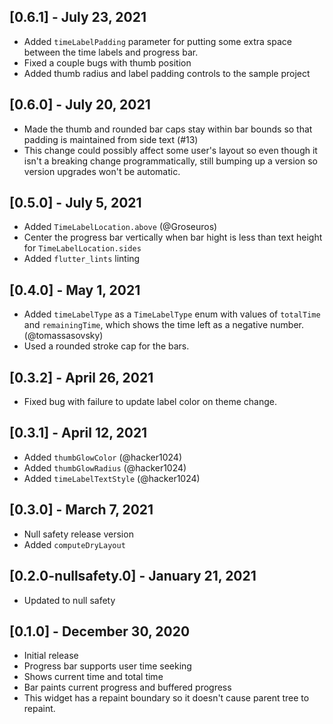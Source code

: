 ## [0.6.1] - July 23, 2021

* Added `timeLabelPadding` parameter for putting some extra space between the time labels and progress bar.
* Fixed a couple bugs with thumb position
* Added thumb radius and label padding controls to the sample project

## [0.6.0] - July 20, 2021

* Made the thumb and rounded bar caps stay within bar bounds so that padding is maintained from side text (#13)
* This change could possibly affect some user's layout so even though it isn't a breaking change programmatically, still bumping up a version so version upgrades won't be automatic.

## [0.5.0] - July 5, 2021

* Added `TimeLabelLocation.above` (@Groseuros)
* Center the progress bar vertically when bar hight is less than text height for `TimeLabelLocation.sides`
* Added `flutter_lints` linting

## [0.4.0] - May 1, 2021

* Added `timeLabelType` as a `TimeLabelType` enum with values of `totalTime` and `remainingTime`, which shows the time left as a negative number. (@tomassasovsky)
* Used a rounded stroke cap for the bars.

## [0.3.2] - April 26, 2021

* Fixed bug with failure to update label color on theme change.

## [0.3.1] - April 12, 2021

* Added `thumbGlowColor` (@hacker1024)
* Added `thumbGlowRadius` (@hacker1024)
* Added `timeLabelTextStyle` (@hacker1024)

## [0.3.0] - March 7, 2021

* Null safety release version
* Added `computeDryLayout`

## [0.2.0-nullsafety.0] - January 21, 2021

* Updated to null safety

## [0.1.0] - December 30, 2020

* Initial release
* Progress bar supports user time seeking
* Shows current time and total time
* Bar paints current progress and buffered progress
* This widget has a repaint boundary so it doesn't cause parent tree to repaint.

